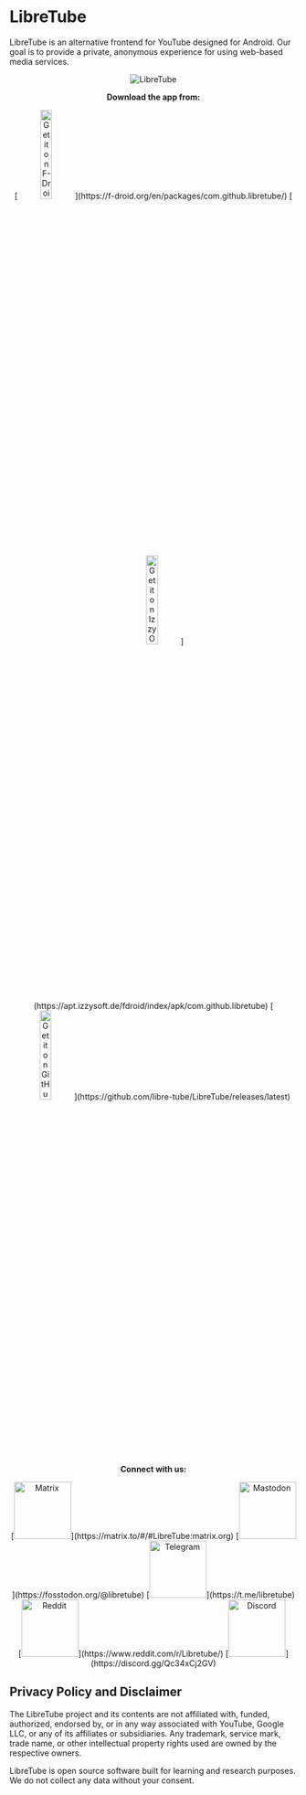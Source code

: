 # LibreTube

LibreTube is an alternative frontend for YouTube designed for Android. Our goal is to provide a private, anonymous experience for using web-based media services.

<div align="center">
  <img src="https://libre-tube.github.io/images/gh-banner.png" width="auto" height="auto" alt="LibreTube">

  <p align="center">
    <strong>Download the app from:</strong>
  </p>

  <div align="center">
    [<img src="https://libre-tube.github.io/assets/badges/fdrload.png" alt="Get it on F-Droid" width="20%">](https://f-droid.org/en/packages/com.github.libretube/)
    [<img src="https://libre-tube.github.io/assets/badges/izzyload.png" alt="Get it on IzzyOnDroid" width="20%">](https://apt.izzysoft.de/fdroid/index/apk/com.github.libretube)
    [<img src="https://libre-tube.github.io/assets/badges/ghload.png" alt="Get it on GitHub" width="20%">](https://github.com/libre-tube/LibreTube/releases/latest)
  </div>

  <p align="center">
    <strong>Connect with us:</strong>
  </p>

  <div align="center">
    [<img src="https://libre-tube.github.io/assets/widgets/mat-widget.svg" alt="Matrix" width="100">](https://matrix.to/#/#LibreTube:matrix.org)
    [<img src="https://libre-tube.github.io/assets/widgets/mast-widget.svg" alt="Mastodon" width="100">](https://fosstodon.org/@libretube)
    [<img src="https://libre-tube.github.io/assets/widgets/tg-widget.svg" alt="Telegram" width="100">](https://t.me/libretube)
    [<img src="https://libre-tube.github.io/assets/widgets/rd-widget.svg" alt="Reddit" width="100">](https://www.reddit.com/r/Libretube/)
    [<img src="https://libre-tube.github.io/assets/widgets/discord-widget.svg" alt="Discord" width="100">](https://discord.gg/Qc34xCj2GV)
  </div>
</div>

## Privacy Policy and Disclaimer

The LibreTube project and its contents are not affiliated with, funded, authorized, endorsed by, or in any way associated with YouTube, Google LLC, or any of its affiliates or subsidiaries. Any trademark, service mark, trade name, or other intellectual property rights used are owned by the respective owners.

LibreTube is open source software built for learning and research purposes. We do not collect any data without your consent.
